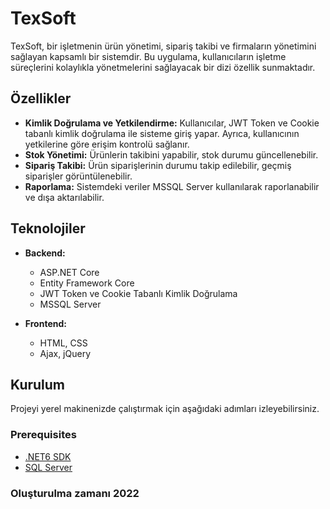 # TexSoft

TexSoft, bir işletmenin ürün yönetimi, sipariş takibi ve firmaların yönetimini sağlayan kapsamlı bir sistemdir. Bu uygulama, kullanıcıların işletme süreçlerini kolaylıkla yönetmelerini sağlayacak bir dizi özellik sunmaktadır.

## Özellikler

- **Kimlik Doğrulama ve Yetkilendirme:** Kullanıcılar, JWT Token ve Cookie tabanlı kimlik doğrulama ile sisteme giriş yapar. Ayrıca, kullanıcının yetkilerine göre erişim kontrolü sağlanır.
- **Stok Yönetimi:** Ürünlerin takibini yapabilir, stok durumu güncellenebilir.
- **Sipariş Takibi:** Ürün siparişlerinin durumu takip edilebilir, geçmiş siparişler görüntülenebilir.
- **Raporlama:** Sistemdeki veriler MSSQL Server kullanılarak raporlanabilir ve dışa aktarılabilir.

## Teknolojiler

- **Backend:** 
  - ASP.NET Core
  - Entity Framework Core
  - JWT Token ve Cookie Tabanlı Kimlik Doğrulama
  - MSSQL Server

- **Frontend:** 
  - HTML, CSS
  - Ajax, jQuery

## Kurulum

Projeyi yerel makinenizde çalıştırmak için aşağıdaki adımları izleyebilirsiniz.

### Prerequisites
- [.NET6 SDK](https://dotnet.microsoft.com/download)
- [SQL Server](https://www.microsoft.com/en-us/sql-server/sql-server-downloads)

### Oluşturulma zamanı 2022

